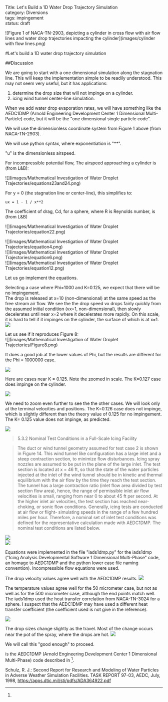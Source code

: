 Title: Let's Build a 1D Water Drop Trajectory Simulation  
category: Diversions  
tags: impingement  
status: draft  

![Figure 1 of NACA-TN-2903, depicting a cylinder in cross flow with air flow lines and water drop trajectories impacting the cylinder](images/cylinder with flow lines.png)  


#Let's build a 1D water drop trajectory simulation  

##Discussion  

We are going to start with a one dimensional simulation along the stagnation line. 
This will keep the implementation simple to be readily understood. 
This may not seem very useful, but it has applications: 

1. determine the drop size that will not impinge on a cylinder. 
2. icing wind tunnel center-line simulation. 

When we add water drop evaporation rates, we will have something like the AEDC1DMP (Arnold Engineering Development Center 1 Dimensional Multi-Particle) code, 
but it will be the "one dimensional single particle code". 

We will use the dimensionless coordinate system from Figure 1 above (from NACA-TN-2903). 

We will use python syntax, where exponentiation is "**". 

"u" is the dimensionless airspeed. 

For incompressible potential flow, 
The airspeed approaching a cylinder is (from L&B):


![](images/Mathematical Investigation of Water Droplet Trajectories/equations23and24.png)  


For y = 0 (the stagnation line or center-line), this simplifies to:

    ux = 1 - 1 / x**2
    
The coefficient of drag, Cd, for a sphere, where R is Reynolds number, is (from L&B)

![](images/Mathematical Investigation of Water Droplet Trajectories/equation22.png)  

![](images/Mathematical Investigation of Water Droplet Trajectories/equation4.png)  
![](images/Mathematical Investigation of Water Droplet Trajectories/equation6.png)  
![](images/Mathematical Investigation of Water Droplet Trajectories/equation12.png)  

Let us go implement the equations. 



Selecting a case where Phi=1000 and K=0.125, 
we expect that there will be no impingement.  
The drop is released at x=10 (non-dimensional) 
at the same speed as the free stream air flow. 
We see the the drop speed vx drops fairly quickly from the assumed initial condition (vx=1, non-dimensional), 
then slowly decelerates until near x=2 where it decelerates more rapidly. 
On this scale, it is hard to tell if it impinges on the cylinder, 
the surface of which is at x=1.  
![](images/build_a_1d_drop_motion_simulation/1d_cyl_k_0_125_x_vx.png)  

Let us see if it reproduces Figure 8:  
![](images/Mathematical Investigation of Water Droplet Trajectories/Figure8.png) 
 
It does a good job at the lower values of Phi, 
but the results are different for the Phi = 1000000 case.  

![](images/build_a_1d_drop_motion_simulation/1d_cyl_fig8_vls.png)  

Here are cases near K = 0.125. Note the zoomed in scale. 
The K=0.127 case does impinge on the cylinder.   

![](images/build_a_1d_drop_motion_simulation/1d_cyl_near_k_0_125_xs_vxs.png)  

We need to zoom even further to see the the other cases. 
We will look only at the terminal velocities and positions. 
The K=0.126 case does not impinge, 
which is slightly different than the theory value of 0.125 for no impingement. 
The K= 0.125 value does not impinge, as predicted. 

![](images/build_a_1d_drop_motion_simulation/1d_cyl_near_k_0_125_x_vx.png)  


>5.3.2 Nominal Test Conditions in a Full-Scale Icing Facility

>The duct or wind tunnel geometry assumed for test case 2 is shown in Figure 14. This
wind tunnel like configuration has a large inlet and a steep contraction section, to minimize flow
disturbances. Icing spray nozzles are assumed to be put in the plane of the large inlet. The test
section is located at x = 46 ft, so that the state of the water particles injected at the inlet of the
wind tunnel should be in kinetic and thermal equilibrium with the air flow by the time they reach
the test section. The tunnel has a large contraction ratio (inlet flow area divided by test section
flow area), hence, the range of permissible inlet air flow velocities is small, ranging from near 0
to about 45 ft per second. At the higher inlet air velocities, the test section has reached near-
choking, or sonic flow conditions. Generally, icing tests are conducted at air flow or flight-
simulating speeds in the range of a few hundred miles per hour. Therefore, a nominal set of inlet
test conditions was defined for the representative calculation made with AEDC1DMP. The
nominal test conditions are listed below.

![](images/build_a_1d_drop_motion_simulation/Table2AEDC.png)  
![](images/build_a_1d_drop_motion_simulation/Figure14AEDC.png)  

Equations were implemented in the file "iads1dmp.py" for the iads1dmp 
("Icing Analysis Developmental Software 1 Dimensional Multi-Phase" code, 
an homage to AEDC1DMP and the python lower case file naming convention). 
Incompressible flow equations were used. 

The drop velocity values agree well with the AEDC1DMP results. 
![](images/build_a_1d_drop_motion_simulation/iads1dmp_velocity.png)   

The temperature values agree well for the 50 micrometer case, 
but not as well as for the 500 micrometer case, although the end points match well. 
The iads1dmp used the heat transfer correlation from NACA-TN-3024 for a sphere. 
I suspect that the AEDC1DMP may have used a different heat transfer coefficient
(the coefficient used is not give in the reference). 

![](images/build_a_1d_drop_motion_simulation/iads1dmp_temperature.png)  

The drop sizes change slightly as the travel. 
Most of the change occurs near the pot of the spray, where the drops are hot. 
![](images/build_a_1d_drop_motion_simulation/iads1dmp_drop_size.png)   

We will call this "good enough" to proceed. 

is the AEDC1DMP 
(Arnold Engineering Development Center 1 Dimensional Multi-Phase) code described in [^3].

[^3]: 
Schulz, R. J.: Second Report for Research and Modeling of Water Particles in Adverse Weather Simulation Facilities. TASK REPORT 97-03, AEDC, July, 1998, https://apps.dtic.mil/sti/pdfs/ADA364922.pdf  

